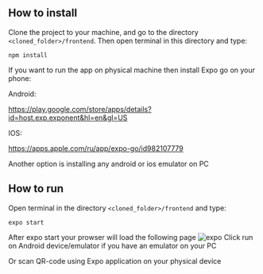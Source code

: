 ## How to install

Clone the project to your machine, and go to the directory `<cloned_folder>/frontend`.
Then open terminal in this directory and type:
```
npm install
```
If you want to run the app on physical machine then install Expo go on your phone:

Android:

https://play.google.com/store/apps/details?id=host.exp.exponent&hl=en&gl=US

IOS:

https://apps.apple.com/ru/app/expo-go/id982107779

Another option is installing any android or ios emulator on PC

## How to run 

Open terminal in the directory `<cloned_folder>/frontend` and type:
```
expo start
```
After expo start your prowser will load the following page
![expo](https://user-images.githubusercontent.com/39200650/134811111-b3f6e1bd-0abe-44d1-87d2-b2ff9f4a26a9.jpg)
Click run on Android device/emulator if you have an emulator on your PC

Or scan QR-code using Expo application on your physical device
